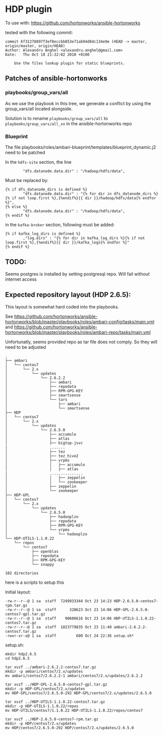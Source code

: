 # HDP plugin

To use with:
https://github.com/hortonworks/ansible-hortonworks

tested with the following commit:

```
commit 6f31278897f3ef8eccbb853e71ab94d8dc134e9e (HEAD -> master, origin/master, origin/HEAD)
Author: Alexandru Anghel <alexandru.anghel@gmail.com>
Date:   Thu Oct 18 21:32:02 2018 +0100

    Use the files lookup plugin for static blueprints.
```

## Patches of ansible-hortonworks

### playbooks/group_vars/all

As we use the playbook in this tree, we generate a conflict by using the group_vars/all located alongside.

Solution is to rename `playbooks/group_vars/all` to `playbooks/group_vars/all_xx`  in the ansible-hortonworks repo

### Blueprint

The file playbooks/roles/ambari-blueprint/templates/blueprint_dynamic.j2 need to be patched

In the `hdfs-site` section, the line

```
        "dfs.datanode.data.dir" : "/hadoop/hdfs/data",
```
        
Must be replaced by:

```
{% if dfs_datanode_dirs is defined %}
        "dfs.datanode.data.dir" : "{% for dir in dfs_datanode_dirs %}{% if not loop.first %},{%endif%}{{ dir }}/hadoop/hdfs/data{% endfor %}",
{% else %}
        "dfs.datanode.data.dir" : "/hadoop/hdfs/data",
{% endif %}
```

in the `kafka-broker` section, following must be added:

```
{% if kafka_log_dirs is defined %}
        ,"log.dirs" : "{% for dir in kafka_log_dirs %}{% if not loop.first %},{%endif%}{{ dir }}/kafka_logs{% endfor %}"
{% endif %}

```

## TODO:

Seems postgres is installed by setting postgresql repo. Will fail without internet access


## Expected repository layout (HDP 2.6.5):

This layout is somewhat hard coded into the playbooks.
 
See https://github.com/hortonworks/ansible-hortonworks/blob/master/playbooks/roles/ambari-config/tasks/main.yml and https://github.com/hortonworks/ansible-hortonworks/blob/master/playbooks/roles/ambari-repo/tasks/main.yml

Unfortunatly, seems provided repo as tar file does not comply. So they will need to be adjusted


``` 
.
├── ambari
│   └── centos7
│       └── 2.x
│           └── updates
│               └── 2.6.2.2
│                   ├── ambari
│                   ├── repodata
│                   ├── RPM-GPG-KEY
│                   ├── smartsense
│                   └── tars
│                       ├── ambari
│                       └── smartsense
├── HDP
│   └── centos7
│       └── 2.x
│           └── updates
│               └── 2.6.5.0
│                   ├── accumulo
│                   ├── atlas
│                   ├── bigtop-jsvc
|                   .......
│                   ├── tez
│                   ├── tez_hive2
│                   ├── vrpms
│                   │   ├── accumulo
│                   │   ├── atlas
|                   ...............
│                   │   ├── zeppelin
│                   │   └── zookeeper
│                   ├── zeppelin
│                   └── zookeeper
├── HDP-GPL
│   └── centos7
│       └── 2.x
│           └── updates
│               └── 2.6.5.0
│                   ├── hadooplzo
│                   ├── repodata
│                   ├── RPM-GPG-KEY
│                   └── vrpms
│                       └── hadooplzo
└── HDP-UTILS-1.1.0.22
    └── repos
        └── centos7
            ├── openblas
            ├── repodata
            ├── RPM-GPG-KEY
            └── snappy

102 directories
```

here is a scripts to setup this 


Initial layout:

```
-rw-r--r--@ 1 sa  staff  7249933344 Oct 23 14:23 HDP-2.6.5.0-centos7-rpm.tar.gz
-rw-r--r--@ 1 sa  staff      328623 Oct 23 14:06 HDP-GPL-2.6.5.0-centos7-gpl.tar.gz
-rw-r--r--@ 1 sa  staff    90606616 Oct 23 14:06 HDP-UTILS-1.1.0.22-centos7.tar.gz
-rw-r--r--@ 1 sa  staff  1823779835 Oct 23 11:40 ambari-2.6.2.2-centos7.tar.gz
-rwxr-xr-x@ 1 sa  staff         600 Oct 24 22:36 setup.sh*
```

setup.sh:

```
mkdir hdp2.6.5
cd hdp2.6.5

tar xvzf ../ambari-2.6.2.2-centos7.tar.gz
mkdir -p ambari/centos7/2.x/updates
mv ambari/centos7/2.6.2.2-1 ambari/centos7/2.x/updates/2.6.2.2

tar xvzf ../HDP-GPL-2.6.5.0-centos7-gpl.tar.gz
mkdir -p HDP-GPL/centos7/2.x/updates
mv HDP-GPL/centos7/2.6.5.0-292 HDP-GPL/centos7/2.x/updates/2.6.5.0

tar xvzf ../HDP-UTILS-1.1.0.22-centos7.tar.gz
mkdir -p HDP-UTILS-1.1.0.22/repos
mv HDP-UTILS/centos7/1.1.0.22 HDP-UTILS-1.1.0.22/repos/centos7

tar xvzf ../HDP-2.6.5.0-centos7-rpm.tar.gz
mkdir -p HDP/centos7/2.x/updates
mv HDP/centos7/2.6.5.0-292 HDP/centos7/2.x/updates/2.6.5.0
```





